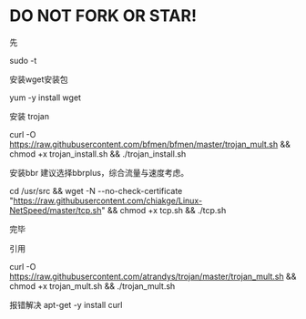 # DO NOT FORK OR STAR!
先

sudo -t

安装wget安装包

yum -y install wget

安装 trojan

curl -O https://raw.githubusercontent.com/bfmen/bfmen/master/trojan_mult.sh && chmod +x trojan_install.sh && ./trojan_install.sh

安装bbr 建议选择bbrplus，综合流量与速度考虑。

cd /usr/src && wget -N --no-check-certificate "https://raw.githubusercontent.com/chiakge/Linux-NetSpeed/master/tcp.sh" && chmod +x tcp.sh && ./tcp.sh


完毕

引用

curl -O https://raw.githubusercontent.com/atrandys/trojan/master/trojan_mult.sh && chmod +x trojan_mult.sh && ./trojan_mult.sh

报错解决
apt-get -y install curl

